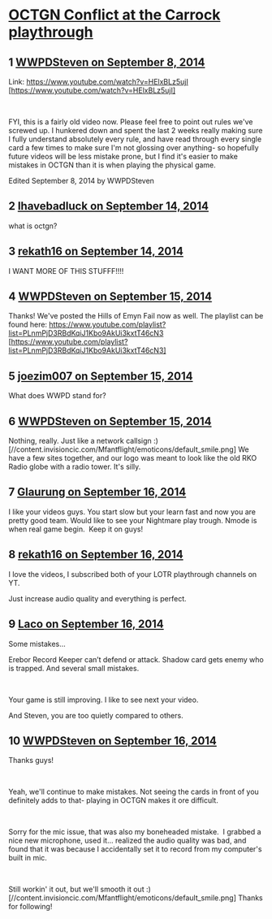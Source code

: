# [OCTGN Conflict at the Carrock playthrough](https://community.fantasyflightgames.com/topic/121476-octgn-conflict-at-the-carrock-playthrough/)

## 1 [WWPDSteven on September 8, 2014](https://community.fantasyflightgames.com/topic/121476-octgn-conflict-at-the-carrock-playthrough/?do=findComment&comment=1253429)

Link: https://www.youtube.com/watch?v=HElxBLz5ujI [https://www.youtube.com/watch?v=HElxBLz5ujI]

 

FYI, this is a fairly old video now. Please feel free to point out rules we've screwed up. I hunkered down and spent the last 2 weeks really making sure I fully understand absolutely every rule, and have read through every single card a few times to make sure I'm not glossing over anything- so hopefully future videos will be less mistake prone, but I find it's easier to make mistakes in OCTGN than it is when playing the physical game.

Edited September 8, 2014 by WWPDSteven

## 2 [Ihavebadluck on September 14, 2014](https://community.fantasyflightgames.com/topic/121476-octgn-conflict-at-the-carrock-playthrough/?do=findComment&comment=1261900)

what is octgn?

## 3 [rekath16 on September 14, 2014](https://community.fantasyflightgames.com/topic/121476-octgn-conflict-at-the-carrock-playthrough/?do=findComment&comment=1262111)

I WANT MORE OF THIS STUFFF!!!!

## 4 [WWPDSteven on September 15, 2014](https://community.fantasyflightgames.com/topic/121476-octgn-conflict-at-the-carrock-playthrough/?do=findComment&comment=1263512)

Thanks! We've posted the Hills of Emyn Fail now as well. The playlist can be found here: https://www.youtube.com/playlist?list=PLnmPjD3RBdKqiJ1Kbo9AkUi3kxtT46cN3 [https://www.youtube.com/playlist?list=PLnmPjD3RBdKqiJ1Kbo9AkUi3kxtT46cN3]

## 5 [joezim007 on September 15, 2014](https://community.fantasyflightgames.com/topic/121476-octgn-conflict-at-the-carrock-playthrough/?do=findComment&comment=1263522)

What does WWPD stand for?

## 6 [WWPDSteven on September 15, 2014](https://community.fantasyflightgames.com/topic/121476-octgn-conflict-at-the-carrock-playthrough/?do=findComment&comment=1263529)

Nothing, really. Just like a network callsign :) [//content.invisioncic.com/Mfantflight/emoticons/default_smile.png] We have a few sites together, and our logo was meant to look like the old RKO Radio globe with a radio tower. It's silly.

## 7 [Glaurung on September 16, 2014](https://community.fantasyflightgames.com/topic/121476-octgn-conflict-at-the-carrock-playthrough/?do=findComment&comment=1264631)

I like your videos guys. You start slow but your learn fast and now you are pretty good team. Would like to see your Nightmare play trough. Nmode is when real game begin.  Keep it on guys!

## 8 [rekath16 on September 16, 2014](https://community.fantasyflightgames.com/topic/121476-octgn-conflict-at-the-carrock-playthrough/?do=findComment&comment=1265620)

I love the videos, I subscribed both of your LOTR playthrough channels on YT.

Just increase audio quality and everything is perfect.

## 9 [Laco on September 16, 2014](https://community.fantasyflightgames.com/topic/121476-octgn-conflict-at-the-carrock-playthrough/?do=findComment&comment=1265664)

Some mistakes...

Erebor Record Keeper can’t defend or attack. Shadow card gets enemy who is trapped. And several small mistakes.

 

Your game is still improving. I like to see next your video.

And Steven, you are too quietly compared to others.

## 10 [WWPDSteven on September 16, 2014](https://community.fantasyflightgames.com/topic/121476-octgn-conflict-at-the-carrock-playthrough/?do=findComment&comment=1265670)

Thanks guys!

 

Yeah, we'll continue to make mistakes. Not seeing the cards in front of you definitely adds to that- playing in OCTGN makes it ore difficult. 

 

Sorry for the mic issue, that was also my boneheaded mistake.  I grabbed a nice new microphone, used it... realized the audio quality was bad, and found that it was because I accidentally set it to record from my computer's built in mic.

 

Still workin' it out, but we'll smooth it out :) [//content.invisioncic.com/Mfantflight/emoticons/default_smile.png] Thanks for following!

